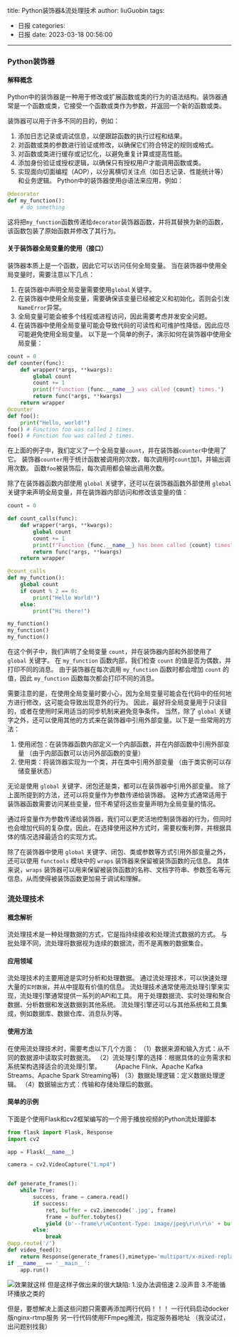 title: Python装饰器&流处理技术
author: liuGuobin
tags:
  - 日报
categories:
  - 日报
date: 2023-03-18 00:56:00
---
### Python装饰器
#### 解释概念
Python中的装饰器是一种用于修改或扩展函数或类的行为的语法结构。装饰器通常是一个函数或类，它接受一个函数或类作为参数，并返回一个新的函数或类。

装饰器可以用于许多不同的目的，例如：
1. 添加日志记录或调试信息，以便跟踪函数的执行过程和结果。
2. 对函数或类的参数进行验证或修改，以确保它们符合特定的规则或格式。
3. 对函数或类进行缓存或记忆化，以避免重复计算或提高性能。
4. 添加身份验证或授权逻辑，以确保只有授权用户才能调用函数或类。
5. 实现面向切面编程（AOP），以分离横切关注点（如日志记录、性能统计等）和业务逻辑。
Python中的装饰器使用@语法来应用，例如：
```python
@decorator
def my_function():
    # do something
```
这将把`my_function`函数传递给`decorator`装饰器函数，并将其替换为新的函数，该函数包装了原始函数并修改了其行为。

#### 关于装饰器全局变量的使用（接口）
装饰器本质上是一个函数，因此它可以访问任何全局变量。
当在装饰器中使用全局变量时，需要注意以下几点：
1. 在装饰器中声明全局变量需要使用`global`关键字。
2. 在装饰器中使用全局变量，需要确保该变量已经被定义和初始化，否则会引发`NameError`异常。
3. 全局变量可能会被多个线程或进程访问，因此需要考虑并发安全问题。
4. 在装饰器中使用全局变量可能会导致代码的可读性和可维护性降低，因此应尽可能避免使用全局变量。
以下是一个简单的例子，演示如何在装饰器中使用全局变量：
```python
count = 0
def counter(func):
    def wrapper(*args, **kwargs):
        global count
        count += 1
        print(f"Function {func.__name__} was called {count} times.")
        return func(*args, **kwargs)
    return wrapper
@counter
def foo():
    print("Hello, world!")
foo() # Function foo was called 1 times.
foo() # Function foo was called 2 times.
```
在上面的例子中，我们定义了一个全局变量`count`，并在装饰器`counter`中使用了它。
装饰器`counter`用于统计函数被调用的次数，每次调用时`count`加1，并输出调用次数。
函数`foo`被装饰后，每次调用都会输出调用次数。

除了在装饰器函数内部使用 `global` 关键字，还可以在装饰器函数外部使用 `global` 关键字来声明全局变量，并在装饰器内部访问和修改该变量的值：
```python
count = 0

def count_calls(func):
    def wrapper(*args, **kwargs):
        global count
        count += 1
        print(f"Function {func.__name__} has been called {count} times")
        return func(*args, **kwargs)
    return wrapper

@count_calls
def my_function():
    global count
    if count % 2 == 0:
        print("Hello World!")
    else:
        print("Hi there!")

my_function()
my_function()
my_function()
```

在这个例子中，我们声明了全局变量 `count`，并在装饰器内部和外部使用了 `global` 关键字。
在 `my_function` 函数内部，我们检查 `count` 的值是否为偶数，并打印不同的消息。
由于装饰器在每次调用 `my_function` 函数时都会增加 `count` 的值，因此 `my_function` 函数每次都会打印不同的消息。

需要注意的是，在使用全局变量时要小心，因为全局变量可能会在代码中的任何地方进行修改，这可能会导致出现意外的行为。
因此，最好将全局变量用于只读目的，或者在使用时采用适当的同步机制来避免竞争条件。
当然，除了 `global` 关键字之外，还可以使用其他的方式来在装饰器中引用外部变量。以下是一些常用的方法：
1. 使用闭包：在装饰器函数内部定义一个内部函数，并在内部函数中引用外部变量
   （由于内部函数可以访问外部函数的变量）
2. 使用类：将装饰器实现为一个类，并在类中引用外部变量
   （由于类实例可以存储变量状态）
   
无论是使用 `global` 关键字、闭包还是类，都可以在装饰器中引用外部变量。
除了上面所提到的方法，还可以将变量作为参数传递给装饰器。
这种方式通常适用于装饰器函数需要访问某些变量，但不希望将这些变量声明为全局变量的情况。

通过将变量作为参数传递给装饰器，我们可以更灵活地控制装饰器的行为，但同时也会增加代码的复杂度。因此，在选择使用这种方式时，需要权衡利弊，并根据具体的情况选择最适合的实现方式。

除了在装饰器中使用 `global` 关键字、闭包、类或参数等方式引用外部变量之外，还可以使用 `functools` 模块中的 `wraps` 装饰器来保留被装饰函数的元信息。
具体来说，`wraps` 装饰器可以用来保留被装饰函数的名称、文档字符串、参数签名等元信息，从而使得被装饰函数更加易于调试和理解。

### 流处理技术
#### 概念解析
流处理技术是一种处理数据的方式，它是指持续接收和处理流式数据的方式。
与批处理不同，流处理将数据视为连续的数据流，而不是离散的数据集合。
#### 应用领域
流处理技术的主要用途是实时分析和处理数据。
通过流处理技术，可以快速处理大量的`实时数据`，并从中提取有价值的信息。
流处理技术通常使用流处理引擎来实现，流处理引擎通常提供一系列的API和工具。
用于处理数据流、实时处理和聚合数据、分析数据和发送数据到其他系统。
流处理引擎还可以与其他系统和工具集成，例如数据库、数据仓库、消息队列等。
#### 使用方法
在使用流处理技术时，需要考虑以下几个方面：
（1）数据来源和输入方式：从不同的数据源中读取实时数据流。
（2）流处理引擎的选择：根据具体的业务需求和系统架构选择适合的流处理引擎。
&emsp;&emsp;(Apache Flink、Apache Kafka Streams、Apache Spark Streaming等)
（3）数据处理逻辑：定义数据处理逻辑。
（4）数据输出方式：传输和存储处理后的数据。

#### 简单的示例
下面是个使用Flask和cv2框架编写的一个用于播放视频的Python流处理脚本
```python
from flask import Flask, Response
import cv2

app = Flask(__name__)

camera = cv2.VideoCapture("1.mp4")


def generate_frames():
    while True:
        success, frame = camera.read()
        if success:
            ret, buffer = cv2.imencode('.jpg', frame)
            frame = buffer.tobytes()
            yield (b'--frame\r\nContent-Type: image/jpeg\r\n\r\n' + buffer.tobytes() + b'\r\n')
        else:
            break
@app.route('/')
def video_feed():
    return Response(generate_frames(),mimetype='multipart/x-mixed-replace;boundary=frame')
if __name__ == '__main__':
    app.run()
```
![效果就这样](https://s2.loli.net/2023/03/19/cQ87hagSwpFA3CE.jpg)
但是这样子做出来的很大缺陷:
1.没办法调倍速
2.没声音
3.不能循环播放之类的

但是，要想解决上面这些问题只需要再添加两行代码！！！
一行代码启动docker版nginx-rtmp服务
另一行代码使用FFmpeg推流，指定服务器地址
（我没试过，出问题别找我）